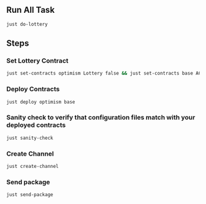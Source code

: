 ## Run All Task

```bash
just do-lottery
```

## Steps

### Set Lottery Contract

```bash
just set-contracts optimism Lottery false && just set-contracts base ACToken false
```

### Deploy Contracts

```bash
just deploy optimism base
```

### Sanity check to verify that configuration files match with your deployed contracts

```bash
just sanity-check
```

### Create Channel

```bash
just create-channel
```

### Send package

```bash
just send-package
```
